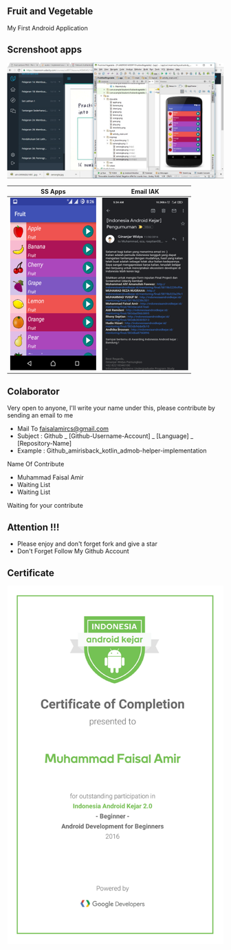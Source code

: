## Fruit and Vegetable
My First Android Application

## Screnshoot apps
![ScreenShoot Apps](docs/image/ss_1.jpg?raw=true)

| SS Apps |  Email IAK              |
|:------------------:|:----------------------------:|
|<span align="center"><img width="200px" height="400px" src="docs/image/ss_2.png"></span> | <span align="center"><img width="200px" height="400px" src="docs/image/email.jpg"></span> |

## Colaborator
Very open to anyone, I'll write your name under this, please contribute by sending an email to me

- Mail To faisalamircs@gmail.com
- Subject : Github _ [Github-Username-Account] _ [Language] _ [Repository-Name]
- Example : Github_amirisback_kotlin_admob-helper-implementation

Name Of Contribute
- Muhammad Faisal Amir
- Waiting List
- Waiting List

Waiting for your contribute

## Attention !!!
- Please enjoy and don't forget fork and give a star
- Don't Forget Follow My Github Account

## Certificate
![ScreenShoot Apps](docs/image/certificate.jpg?raw=true)